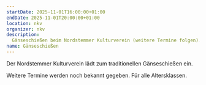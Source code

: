 ```yaml
---
startDate: 2025-11-01T16:00:00+01:00
endDate: 2025-11-01T20:00:00+01:00
location: nkv
organizer: nkv
description:
  Gänseschießen beim Nordstemmer Kulturverein (weitere Termine folgen).
name: Gänseschießen
---
```


Der Nordstemmer Kulturverein lädt zum traditionellen Gänseschießen ein.

Weitere Termine werden noch bekannt gegeben. Für alle Altersklassen.